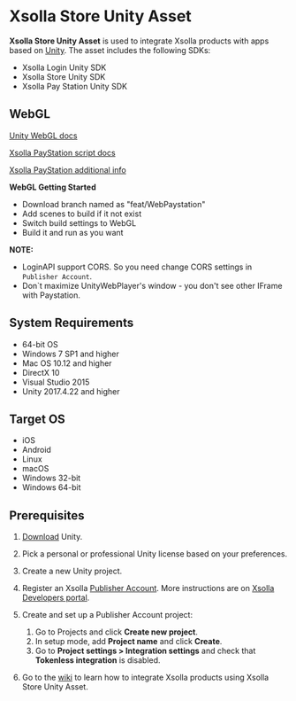 # Xsolla Store Unity Asset

**Xsolla Store Unity Asset** is used to integrate Xsolla products with apps based on [Unity](https://unity.com/). The asset includes the following SDKs:

* Xsolla Login Unity SDK
* Xsolla Store Unity SDK
* Xsolla Pay Station Unity SDK

## WebGL

[Unity WebGL docs](https://docs.unity3d.com/Manual/webgl-interactingwithbrowserscripting.html)

[Xsolla PayStation script docs](https://developers.xsolla.com/doc/pay-station/#guides_pay_station_pay_station_embed)

[Xsolla PayStation additional info](https://developers.xsolla.com/api/v2/pay-station/#api_payment_ui_events)

**WebGL Getting Started**
* Download branch named as "feat/WebPaystation"
* Add scenes to build if it not exist
* Switch build settings to WebGL
* Build it and run as you want

**NOTE:**
* LoginAPI support CORS. So you need change CORS settings in `Publisher Account`.
* Don`t maximize UnityWebPlayer's window - you don't see other IFrame with Paystation.

## System Requirements

* 64-bit OS
* Windows 7 SP1 and higher
* Mac OS 10.12 and higher
* DirectX 10
* Visual Studio 2015
* Unity 2017.4.22 and higher

## Target OS
* iOS
* Android
* Linux
* macOS
* Windows 32-bit
* Windows 64-bit

## Prerequisites

1. [Download](https://store.unity.com/download) Unity.
2. Pick a personal or professional Unity license based on your preferences.
3. Create a new Unity project.
4. Register an Xsolla [Publisher Account](https://publisher.xsolla.com/signup?store_type=sdk). More instructions are on [Xsolla Developers portal](https://developers.xsolla.com/sdk/game-engines/unity/).
5. Create and set up a Publisher Account project:
    1. Go to Projects and click **Create new project**.
    2. In setup mode, add **Project name** and click **Create**.
    3. Go to **Project settings > Integration settings** and check that **Tokenless integration** is disabled.

6. Go to the [wiki](https://github.com/xsolla/store-unity-sdk/wiki) to learn how to integrate Xsolla products using Xsolla Store Unity Asset. 
